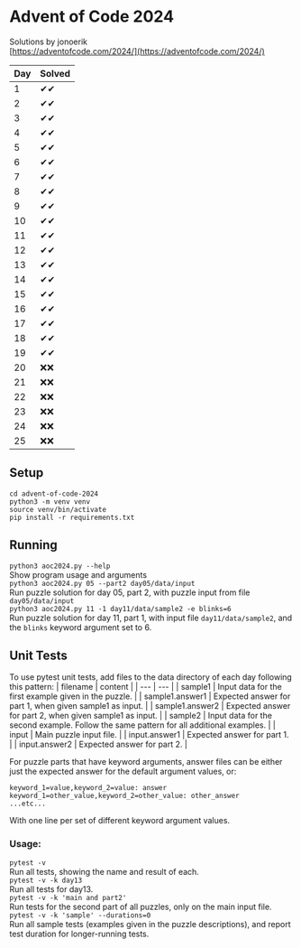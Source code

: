 # Advent of Code 2024
Solutions by jonoerik \
[https://adventofcode.com/2024/](https://adventofcode.com/2024/)

| Day | Solved |
| --- | --- |
| 1 | ✔✔ |
| 2 | ✔✔ |
| 3 | ✔✔ |
| 4 | ✔✔ |
| 5 | ✔✔ |
| 6 | ✔✔ |
| 7 | ✔✔ |
| 8 | ✔✔ |
| 9 | ✔✔ |
| 10 | ✔✔ |
| 11 | ✔✔ |
| 12 | ✔✔ |
| 13 | ✔✔ |
| 14 | ✔✔ |
| 15 | ✔✔ |
| 16 | ✔✔ |
| 17 | ✔✔ |
| 18 | ✔✔ |
| 19 | ✔✔ |
| 20 | ❌❌ |
| 21 | ❌❌ |
| 22 | ❌❌ |
| 23 | ❌❌ |
| 24 | ❌❌ |
| 25 | ❌❌ |

## Setup
```
cd advent-of-code-2024
python3 -m venv venv
source venv/bin/activate
pip install -r requirements.txt
```

## Running
`python3 aoc2024.py --help` \
Show program usage and arguments \
`python3 aoc2024.py 05 --part2 day05/data/input` \
Run puzzle solution for day 05, part 2, with puzzle input from file `day05/data/input` \
`python3 aoc2024.py 11 -1 day11/data/sample2 -e blinks=6` \
Run puzzle solution for day 11, part 1, with input file `day11/data/sample2`, and the `blinks` keyword argument set to 6.

## Unit Tests
To use pytest unit tests, add files to the data directory of each day following this pattern:
| filename | content |
| --- | --- |
| sample1 | Input data for the first example given in the puzzle. |
| sample1.answer1 | Expected answer for part 1, when given sample1 as input. |
| sample1.answer2 | Expected answer for part 2, when given sample1 as input. |
| sample2 | Input data for the second example. Follow the same pattern for all additional examples. |
| input | Main puzzle input file. |
| input.answer1 | Expected answer for part 1. |
| input.answer2 | Expected answer for part 2. |

For puzzle parts that have keyword arguments, answer files can be either just the expected answer for the default argument values, or:
```
keyword_1=value,keyword_2=value: answer
keyword_1=other_value,keyword_2=other_value: other_answer
...etc...
```
With one line per set of different keyword argument values.

### Usage:
`pytest -v` \
Run all tests, showing the name and result of each. \
`pytest -v -k day13` \
Run all tests for day13. \
`pytest -v -k 'main and part2'` \
Run tests for the second part of all puzzles, only on the main input file. \
`pytest -v -k 'sample' --durations=0` \
Run all sample tests (examples given in the puzzle descriptions), and report test duration for longer-running tests.

